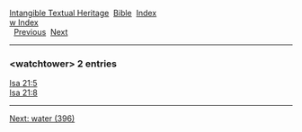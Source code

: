 [Intangible Textual Heritage](../../index)  [Bible](../index) 
[Index](index)   
[w Index](_w_)  
  [Previous](c12274)  [Next](c12276) 

------------------------------------------------------------------------

### &lt;watchtower&gt; 2 entries

[Isa 21:5](../kjv/isa021.htm#005)  
[Isa 21:8](../kjv/isa021.htm#008)  

------------------------------------------------------------------------

[Next: water (396)](c12276)
